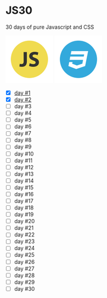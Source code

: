 # JS30
30 days of pure Javascript and CSS

![Image of JS](img/icon-js.png)
![Image of CSS](img/icon-css.png)

- [x] [day #1](days/one)
- [x] [day #2](days/two)
- [ ] day #3
- [ ] day #4
- [ ] day #5
- [ ] day #6
- [ ] day #7
- [ ] day #8
- [ ] day #9
- [ ] day #10
- [ ] day #11
- [ ] day #12
- [ ] day #13
- [ ] day #14
- [ ] day #15
- [ ] day #16
- [ ] day #17
- [ ] day #18
- [ ] day #19
- [ ] day #20
- [ ] day #21
- [ ] day #22
- [ ] day #23
- [ ] day #24
- [ ] day #25
- [ ] day #26
- [ ] day #27
- [ ] day #28
- [ ] day #29
- [ ] day #30